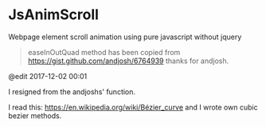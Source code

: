 # JsAnimScroll
Webpage element scroll animation using pure javascript without jquery 
> easeInOutQuad method has been copied from https://gist.github.com/andjosh/6764939
> thanks for andjosh.

@edit 2017-12-02 00:01

I resigned from the andjoshs' function.

I read this: https://en.wikipedia.org/wiki/Bézier_curve 
and I wrote own cubic bezier methods.